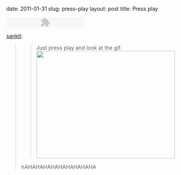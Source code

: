 date: 2011-01-31
slug: press-play
layout: post
title: Press play


<embed type="application/x-shockwave-flash" src="http://assets.tumblr.com/swf/audio_player.swf?audio_file=http://www.tumblr.com/audio_file/3033297637/tumblr_ldnlerwb7m1qbjmcf&color=FFFFFF" height="27" width="207" quality="best" wmode="opaque"></embed><p><a href="http://sankit.tumblr.com/post/2995216245" target="_blank">sankit</a>:</p>

<blockquote>

<blockquote>

<p>Just press play and look at the gif.<img height="284" width="367" src="http://media.tumblr.com/tumblr_ldnle8MA1S1qby2pf.gif" align="baseline"/></p>

</blockquote>

<p>hAHAHAHAHAHAHAHAHAHA</p>

</blockquote>
